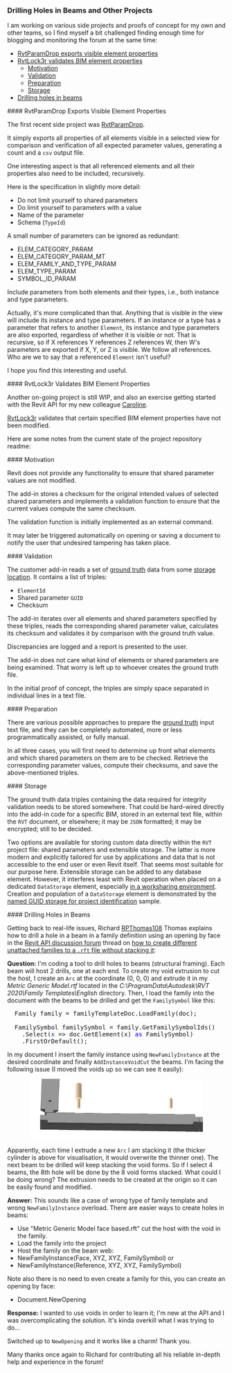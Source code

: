 <head>
<meta http-equiv="Content-Type" content="text/html; charset=utf-8">
<link rel="stylesheet" type="text/css" href="bc.css">
<script src="https://cdn.rawgit.com/google/code-prettify/master/loader/run_prettify.js" type="text/javascript"></script>
</head>

<!---

https://github.com/jeremytammik/RevitLookup/releases/tag/2022.0.4.0
Minimize, maximize support #134. Fixed problem with sending a print job #133

Allow user maximize form full screen #134

> Enable user to maximize all forms to full screen; useful to display long string data or to  expand the form full size of review 

Fix automatic execute method SubmitPrint #133

> A problem when user snoops to `PrintManager` and invokes the `SubmitPrint` method

Many thanks to 
[Chuong Ho](https://github.com/chuongmep)
[Roman 'Nice3point'](https://github.com/Nice3point)

twitter:

 the #RevitAPI @AutodeskForge @AutodeskRevit #bim #DynamoBim #ForgeDevCon 

&ndash; 
...

linkedin:


#bim #DynamoBim #ForgeDevCon #Revit #API #IFC #SDK #AI #VisualStudio #Autodesk #AEC #adsk

the [Revit API discussion forum](http://forums.autodesk.com/t5/revit-api-forum/bd-p/160) thread

<center>
<img src="img/" alt="" title="" width="600"/>
<p style="font-size: 80%; font-style:italic"></p>
</center>

-->

### Drilling Holes in Beams and Other Projects

I am working on various side projects and proofs of concept for my own and other teams, so I find myself a bit challenged finding enough time for blogging and monitoring the forum at the same time:

- [RvtParamDrop exports visible element properties](#2)
- [RvtLock3r validates BIM element properties](#3)
    - [Motivation](#3.1)
    - [Validation](#3.2)
    - [Preparation](#3.3)
    - [Storage](#3.4)
- [Drilling holes in beams](#4)

####<a name="2"></a> RvtParamDrop Exports Visible Element Properties

The first recent side project was [RvtParamDrop](https://github.com/jeremytammik/RvtParamDrop).

It simply exports all properties of all elements visible in a selected view for comparison and verification of all expected parameter values, generating a count and a `csv` output file.

One interesting aspect is that all referenced elements and all their properties also need to be included, recursively.

Here is the specification in slightly more detail:

- Do not limit yourself to shared parameters
- Do limit yourself to parameters with a value
- Name of the parameter
- Schema (`TypeId`)

A small number of parameters can be ignored as redundant:

- ELEM_CATEGORY_PARAM
- ELEM_CATEGORY_PARAM_MT
- ELEM_FAMILY_AND_TYPE_PARAM
- ELEM_TYPE_PARAM
- SYMBOL_ID_PARAM

Include parameters from both elements and their types, i.e., both instance and type parameters.

Actually, it's more complicated than that.
Anything that is visible in the view will include its instance and type parameters.
If an instance or a type has a parameter that refers to another `Element`, its instance and type parameters are also exported, regardless of whether it is visible or not.
That is recursive, so if X references Y references Z references W, then W's parameters are exported if X, Y, or Z is visible.
We follow all references.
Who are we to say that a referenced `Element` isn't useful?

I hope you find this interesting and useful.

####<a name="3"></a> RvtLock3r Validates BIM Element Properties 

Another on-going project is still WIP, and also an exercise getting started with the Revit API for
my new colleague [Caroline](https://forums.autodesk.com/t5/user/viewprofilepage/user-id/11981988).

[RvtLock3r](https://github.com/jeremytammik/RvtLock3r) validates
that certain specified BIM element properties have not been modified.

Here are some notes from the current state of the project repository readme:

####<a name="3.1"></a> Motivation

Revit does not provide any functionality to ensure that shared parameter values are not modified.

The add-in stores a checksum for the original intended values of selected shared parameters and implements a validation function to ensure that the current values compute the same checksum.

The validation function is initially implemented as an external command.

It may later be triggered automatically on opening or saving a document to notify the user that undesired tampering has taken place.

####<a name="3.2"></a> Validation

The customer add-in reads a set of [ground truth](https://en.wikipedia.org/wiki/Ground_truth) data from some [storage location](#storage). It contains a list of triples:

- `ElementId`
- Shared parameter `GUID`
- Checksum

The add-in iterates over all elements and shared parameters specified by these triples, reads the corresponding shared parameter value, calculates its checksum and validates it by comparison with the ground truth value.

Discrepancies are logged and a report is presented to the user.

The add-in does not care what kind of elements or shared parameters are being examined.
That worry is left up to whoever creates the ground truth file.

In the initial proof of concept, the triples are simply space separated in individual lines in a text file.

####<a name="3.3"></a> Preparation

There are various possible approaches to prepare
the [ground truth](https://en.wikipedia.org/wiki/Ground_truth) input text file,
and they can be completely automated, more or less programmatically assisted, or fully manual.

In all three cases, you will first need to determine up front what elements and which shared parameters on them are to be checked. Retrieve the corresponding parameter values, compute their checksums, and save the above-mentioned triples.

####<a name="3.4"></a> Storage

The ground truth data triples containing the data required for integrity validation needs to be stored somewhere. That could be hard-wired directly into the add-in code for a specific BIM, stored in an external text file, within the `RVT` document, or elsewhere; it may be `JSON` formatted; it may be encrypted; still to be decided.

Two options are available for storing custom data directly within the `RVT` project file: shared parameters and extensible storage.
The latter is more modern and explicitly tailored for use by applications and data that is not accessible to the end user or even Revit itself.
That seems most suitable for our purpose here.
Extensible storage can be added to any database element.
However, it interferes least with Revit operation when placed on a dedicated `DataStorage` element,
especially [in a worksharing environment](http://thebuildingcoder.typepad.com/blog/2015/02/extensible-storage-in-a-worksharing-environment.html).
Creation and population of a `DataStorage` element is demonstrated by the [named GUID storage for project identification](https://thebuildingcoder.typepad.com/blog/2016/04/named-guid-storage-for-project-identification.html) sample.

####<a name="4"></a> Drilling Holes in Beams

Getting back to real-life issues,
Richard [RPThomas108](https://forums.autodesk.com/t5/user/viewprofilepage/user-id/1035859) Thomas explains
how to drill a hole in a beam  in a family definition using an opening by face in
the [Revit API discussion forum](http://forums.autodesk.com/t5/revit-api-forum/bd-p/160) thread
on [how to create different unattached families to a `.rft` file without stacking it](https://forums.autodesk.com/t5/revit-api-forum/how-to-create-different-unattached-families-to-a-rft-file/td-p/10934607):

**Question:** I'm coding a tool to drill holes to beams (structural framing).
Each beam will host 2 drills, one at each end.
To create my void extrusion to cut the host, I create an `Arc` at the coordinate (0, 0, 0) and extrude it in my *Metric Generic Model.rtf* located in the *C:\ProgramData\Autodesk\RVT 2020\Family Templates\English* directory.
Then, I load the family into the document with the beams to be drilled and get the `FamilySymbol` like this:

<pre class="code">
  Family&nbsp;family&nbsp;=&nbsp;familyTemplateDoc.LoadFamily(doc);
 
  FamilySymbol&nbsp;familySymbol&nbsp;=&nbsp;family.GetFamilySymbolIds()
  &nbsp;&nbsp;.Select(<span style="color:#1f377f;">x</span>&nbsp;=&gt;&nbsp;doc.GetElement(x)&nbsp;<span style="color:blue;">as</span>&nbsp;FamilySymbol)
  &nbsp;&nbsp;.FirstOrDefault();
</pre>

In my document I insert the family instance using `NewFamilyInstance` at the desired coordinate and finally `AddInstanceVoidCut` the beams.
I'm facing the following issue (I moved the voids up so we can see it easily):

<center>
<img src="img/stacked_voids.png" alt="Stacked voids" title="Stacked voids" width="400"/> <!-- 1427 -->
</center>

Apparently, each time I extrude a new `Arc` I am stacking it (the thicker cylinder is above for visualisation, it would overwrite the thinner one).
The next beam to be drilled will keep stacking the void forms. So if I select 4 beams, the 8th hole will be done by the 8 void forms stacked.
What could I be doing wrong?
The extrusion needs to be created at the origin so it can be easily found and modified.

**Answer:** This sounds like a case of wrong type of family template and wrong `NewFamilyInstance` overload.
There are easier ways to create holes in beams:

- Use "Metric Generic Model face based.rft" cut the host with the void in the family.
- Load the family into the project
- Host the family on the beam web:
- NewFamilyInstance(Face, XYZ, XYZ, FamilySymbol) or
- NewFamilyInstance(Reference, XYZ, XYZ, FamilySymbol)

Note also there is no need to even create a family for this, you can create an opening by face:

- Document.NewOpening

**Response:** I wanted to use voids in order to learn it; I'm new at the API and I was overcomplicating the solution.
It's kinda overkill what I was trying to do...

Switched up to `NewOpening` and it works like a charm! Thank you.

Many thanks once again to Richard for contributing all his reliable in-depth help and experience in the forum!


